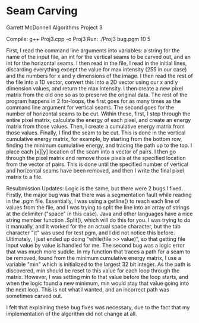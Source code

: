 # Seam Carving

Garrett McDonnell
Algorithms Project 3

Compile: g++ Proj3.cpp -o Proj3
Run: ./Proj3 bug.pgm 10 5

First, I read the command line arguments into variables: a string for the name of the input file, an int for the vertical seams to be carved out, and an int for the horizontal seams.  I then read in the file, I read in the initial lines, discarding everything except the value for max intensity (255 in our case) and the numbers for x and y dimensions of the image.  I then read the rest of the file into a 1D vector, convert this into a 2D vector using our x and y dimension values, and return the max intensity.  I then create a new pixel matrix from the old one so as to preserve the original data.  The rest of the program happens in 2 for-loops, the first goes for as many times as the command line argument for vertical seams.  The second goes for the number of horizontal seams to be cut.  Within these, first, I step through the entire pixel matrix, calculate the energy of each pixel, and create an energy matrix from those values.  Then, I create a cumulative energy matrix from those values.  Finally, I find the seam to be cut.  This is done in the vertical cumulative energy matrix, for example, by starting from the bottom row, finding the minimum cumulative energy, and tracing the path up to the top.  I place each [x][y] location of the seam into a vector of pairs.  I then go through the pixel matrix and remove those pixels at the specified location from the vector of pairs.  This is done until the specified number of vertical and horizontal seams have been removed, and then I write the final pixel matrix to a file.


Resubmission Updates:
Logic is the same, but there were 2 bugs I fixed.  Firstly, the major bug was that there was a segmentation fault while reading in the .pgm file.  Essentially, I was using a getline() to reach each line of values from the file, and I was trying to split the line into an array of strings at the delimiter ("space" in this case).  Java and other languages have a nice string member function .Split(), which will do this for you.  I was trying to do it manually, and it worked for the an actual space character, but the tab character "\t" was used for test.pgm, and I did not notice this before.  Ultimately, I just ended up doing "while(file >> value)", so that getting file input value by value is handled for me.  The second bug was a logic error that was much more suddle.  In my function that traces a path for a seam to be removed, found from the minimum cumulative energy matrix, I use a variable "min" which is initialized to the largest 32 bit integer.  As the path is discovered, min should be reset to this value for each loop through the matrix.  However, I was setting min to that value before the loop starts, and when the logic found a new minimum, min would stay that value going into the next loop.  This is not what I wanted, and an incorrect path was sometimes carved out.

I felt that explaining these bug fixes was necessary, due to the fact that my implementation of the algorithm did not change at all.
